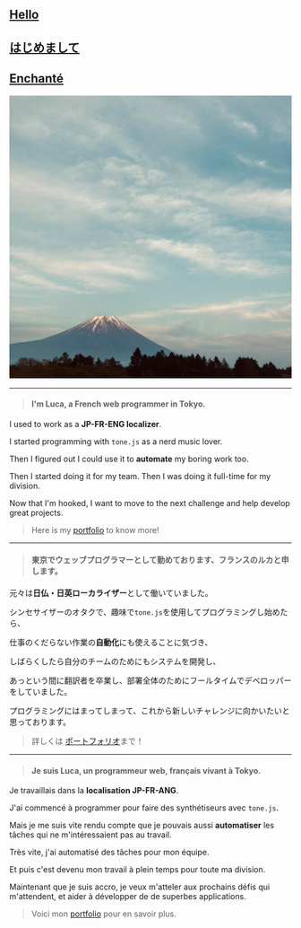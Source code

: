 ## [Hello](#im-luca-a-french-web-programmer-in-tokyo)

## [はじめまして](#東京でウェッブプログラマーとして勤めておりますフランスのルカと申します)

## [Enchanté](#je-suis-luca-un-programmeur-web-français-vivant-à-tokyo)
![Horizontal picture of Fuji](./img/Fuji.jpg)

---

> #### I'm **Luca**, a French web programmer in Tokyo.

I used to work as a **JP-FR-ENG localizer**.

I started programming with `tone.js` as a nerd music lover.

Then I figured out I could use it to **automate** my boring work too.

Then I started doing it for my team. Then I was doing it full-time for my division.

Now that I'm hooked, I want to move to the next challenge and help develop great projects.

> Here is my [portfolio](https://luca-gagliardini.github.io/) to know more!

---

> #### 東京でウェッブプログラマーとして勤めております、フランスの**ルカ**と申します。

元々は**日仏・日英ローカライザー**として働いていました。

シンセサイザーのオタクで、趣味で`tone.js`を使用してプログラミングし始めたら、

仕事のくだらない作業の**自動化**にも使えることに気づき、

しばらくしたら自分のチームのためにもシステムを開発し、

あっという間に翻訳者を卒業し、部署全体のためにフールタイムでデベロッパーをしていました。

プログラミングにはまってしまって、これから新しいチャレンジに向かいたいと思っております。

> 詳しくは [ポートフォリオ](https://luca-gagliardini.github.io/)まで！

---

> #### Je suis Luca, un programmeur web, français vivant à Tokyo.

Je travaillais dans la **localisation JP-FR-ANG**.

J'ai commencé à programmer pour faire des synthétiseurs avec `tone.js`.

Mais je me suis vite rendu compte que je pouvais aussi **automatiser** les tâches qui ne m'intéressaient pas au travail.

Très vite, j'ai automatisé des tâches pour mon équipe.

Et puis c'est devenu mon travail à plein temps pour toute ma division.

Maintenant que je suis accro, je veux m'atteler aux prochains défis qui m'attendent, et aider à développer de de superbes applications.

> Voici mon [portfolio](https://luca-gagliardini.github.io/) pour en savoir plus.
